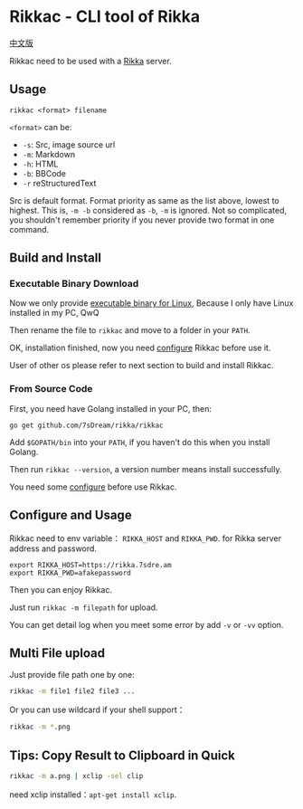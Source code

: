 # Rikkac - CLI tool of Rikka

[中文版][version-zh]

Rikkac need to be used with a [Rikka][rikka] server.

## Usage

`rikkac <format> filename`

`<format>` can be:

- `-s`: Src, image source url
- `-m`: Markdown
- `-h`: HTML
- `-b`: BBCode
- `-r` reStructuredText

Src is default format. Format priority as same as the list above, lowest to highest. This is, `-m -b` considered as `-b`, `-m` is ignored. Not so complicated, you shouldn't remember priority if you never provide two format in one command.

## Build and Install

### Executable Binary Download

Now we only provide [executable binary for Linux][download], Because I only have Linux installed in my PC, QwQ

Then rename the file to `rikkac` and move to a folder in your `PATH`.

OK, installation finished, now you need [configure](#configure-and-usage) Rikkac before use it.

User of other os please refer to next section to build and install Rikkac.

### From Source Code

First, you need have Golang installed in your PC, then:

`go get github.com/7sDream/rikka/rikkac`

Add `$GOPATH/bin` into your `PATH`, if you haven't do this when you install Golang.

Then run `rikkac --version`, a version number means install successfully.

You need some [configure](#configure-and-usage) before use Rikkac.

## Configure and Usage

Rikkac need to env variable： `RIKKA_HOST` and `RIKKA_PWD`. for  Rikka server address and password.

```
export RIKKA_HOST=https://rikka.7sdre.am
export RIKKA_PWD=afakepassword
```

Then you can enjoy Rikkac.

Just run `rikkac -m filepath` for upload.

You can get detail log when you meet some error by add  `-v` or `-vv` option.

## Multi File upload

Just provide file path one by one: 

```bash
rikkac -m file1 file2 file3 ...
```

Or you can use wildcard if your shell support：

```bash
rikkac -m *.png
```

## Tips: Copy Result to Clipboard in Quick

```bash
rikkac -m a.png | xclip -sel clip
```

need xclip installed：`apt-get install xclip`.

[version-zh]: https://github.com/7sDream/rikka/blob/master/rikkac/README.zh.md

[rikka]: https://github.com/7sDream/rikka
[download]: https://github.com/7sDream/rikka/releases/tag/Rikkac
